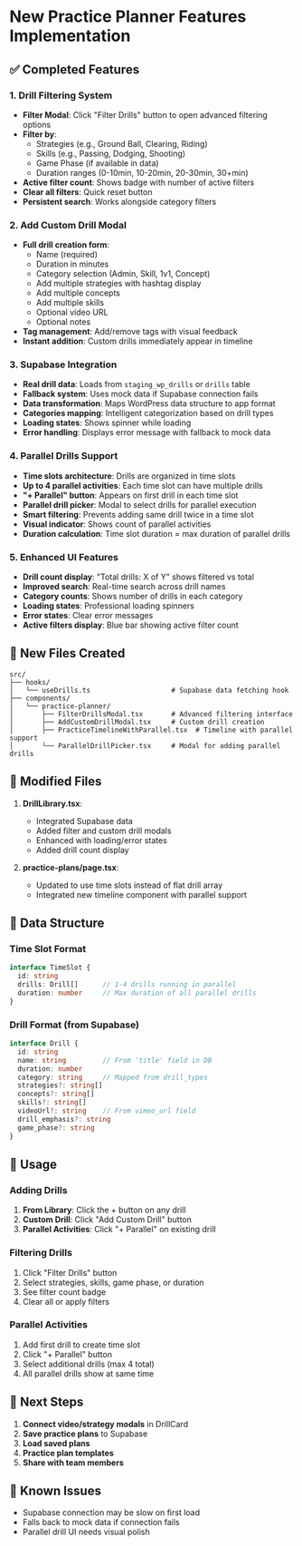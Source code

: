 # New Practice Planner Features Implementation

## ✅ Completed Features

### 1. **Drill Filtering System**
- **Filter Modal**: Click "Filter Drills" button to open advanced filtering options
- **Filter by**:
  - Strategies (e.g., Ground Ball, Clearing, Riding)
  - Skills (e.g., Passing, Dodging, Shooting)
  - Game Phase (if available in data)
  - Duration ranges (0-10min, 10-20min, 20-30min, 30+min)
- **Active filter count**: Shows badge with number of active filters
- **Clear all filters**: Quick reset button
- **Persistent search**: Works alongside category filters

### 2. **Add Custom Drill Modal**
- **Full drill creation form**:
  - Name (required)
  - Duration in minutes
  - Category selection (Admin, Skill, 1v1, Concept)
  - Add multiple strategies with hashtag display
  - Add multiple concepts
  - Add multiple skills
  - Optional video URL
  - Optional notes
- **Tag management**: Add/remove tags with visual feedback
- **Instant addition**: Custom drills immediately appear in timeline

### 3. **Supabase Integration**
- **Real drill data**: Loads from `staging_wp_drills` or `drills` table
- **Fallback system**: Uses mock data if Supabase connection fails
- **Data transformation**: Maps WordPress data structure to app format
- **Categories mapping**: Intelligent categorization based on drill types
- **Loading states**: Shows spinner while loading
- **Error handling**: Displays error message with fallback to mock data

### 4. **Parallel Drills Support**
- **Time slots architecture**: Drills are organized in time slots
- **Up to 4 parallel activities**: Each time slot can have multiple drills
- **"+ Parallel" button**: Appears on first drill in each time slot
- **Parallel drill picker**: Modal to select drills for parallel execution
- **Smart filtering**: Prevents adding same drill twice in a time slot
- **Visual indicator**: Shows count of parallel activities
- **Duration calculation**: Time slot duration = max duration of parallel drills

### 5. **Enhanced UI Features**
- **Drill count display**: "Total drills: X of Y" shows filtered vs total
- **Improved search**: Real-time search across drill names
- **Category counts**: Shows number of drills in each category
- **Loading states**: Professional loading spinners
- **Error states**: Clear error messages
- **Active filters display**: Blue bar showing active filter count

## 📁 New Files Created

```
src/
├── hooks/
│   └── useDrills.ts                    # Supabase data fetching hook
├── components/
│   └── practice-planner/
│       ├── FilterDrillsModal.tsx       # Advanced filtering interface
│       ├── AddCustomDrillModal.tsx     # Custom drill creation
│       ├── PracticeTimelineWithParallel.tsx  # Timeline with parallel support
│       └── ParallelDrillPicker.tsx     # Modal for adding parallel drills
```

## 🔧 Modified Files

1. **DrillLibrary.tsx**:
   - Integrated Supabase data
   - Added filter and custom drill modals
   - Enhanced with loading/error states
   - Added drill count display

2. **practice-plans/page.tsx**:
   - Updated to use time slots instead of flat drill array
   - Integrated new timeline component with parallel support

## 💾 Data Structure

### Time Slot Format
```typescript
interface TimeSlot {
  id: string
  drills: Drill[]      // 1-4 drills running in parallel
  duration: number     // Max duration of all parallel drills
}
```

### Drill Format (from Supabase)
```typescript
interface Drill {
  id: string
  name: string         // From 'title' field in DB
  duration: number
  category: string     // Mapped from drill_types
  strategies?: string[]
  concepts?: string[]
  skills?: string[]
  videoUrl?: string    // From vimeo_url field
  drill_emphasis?: string
  game_phase?: string
}
```

## 🚀 Usage

### Adding Drills
1. **From Library**: Click the + button on any drill
2. **Custom Drill**: Click "Add Custom Drill" button
3. **Parallel Activities**: Click "+ Parallel" on existing drill

### Filtering Drills
1. Click "Filter Drills" button
2. Select strategies, skills, game phase, or duration
3. See filter count badge
4. Clear all or apply filters

### Parallel Activities
1. Add first drill to create time slot
2. Click "+ Parallel" button
3. Select additional drills (max 4 total)
4. All parallel drills show at same time

## 🔄 Next Steps

1. **Connect video/strategy modals** in DrillCard
2. **Save practice plans** to Supabase
3. **Load saved plans**
4. **Practice plan templates**
5. **Share with team members**

## 🐛 Known Issues

- Supabase connection may be slow on first load
- Falls back to mock data if connection fails
- Parallel drill UI needs visual polish